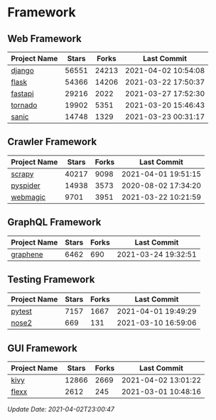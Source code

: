 # Framework

## Web Framework
| Project Name | Stars | Forks | Last Commit |
| ------------ | ----- | ----- | ----------- |
| [django](https://github.com/django/django) | 56551 | 24213 | 2021-04-02 10:54:08 |
| [flask](https://github.com/pallets/flask) | 54366 | 14206 | 2021-03-22 17:50:37 |
| [fastapi](https://github.com/tiangolo/fastapi) | 29216 | 2022 | 2021-03-27 17:52:30 |
| [tornado](https://github.com/tornadoweb/tornado) | 19902 | 5351 | 2021-03-20 15:46:43 |
| [sanic](https://github.com/sanic-org/sanic) | 14748 | 1329 | 2021-03-23 00:31:17 |

## Crawler Framework
| Project Name | Stars | Forks | Last Commit |
| ------------ | ----- | ----- | ----------- |
| [scrapy](https://github.com/scrapy/scrapy) | 40217 | 9098 | 2021-04-01 19:51:15 |
| [pyspider](https://github.com/binux/pyspider) | 14938 | 3573 | 2020-08-02 17:34:20 |
| [webmagic](https://github.com/code4craft/webmagic) | 9701 | 3951 | 2021-03-22 10:21:59 |

## GraphQL Framework
| Project Name | Stars | Forks | Last Commit |
| ------------ | ----- | ----- | ----------- |
| [graphene](https://github.com/graphql-python/graphene) | 6462 | 690 | 2021-03-24 19:32:51 |

## Testing Framework
| Project Name | Stars | Forks | Last Commit |
| ------------ | ----- | ----- | ----------- |
| [pytest](https://github.com/pytest-dev/pytest) | 7157 | 1667 | 2021-04-01 19:49:29 |
| [nose2](https://github.com/nose-devs/nose2) | 669 | 131 | 2021-03-10 16:59:06 |

## GUI Framework
| Project Name | Stars | Forks | Last Commit |
| ------------ | ----- | ----- | ----------- |
| [kivy](https://github.com/kivy/kivy) | 12866 | 2669 | 2021-04-02 13:01:22 |
| [flexx](https://github.com/flexxui/flexx) | 2612 | 245 | 2021-03-01 10:48:16 |

*Update Date: 2021-04-02T23:00:47*